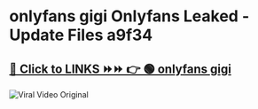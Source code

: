 
 # onlyfans gigi Onlyfans Leaked - Update Files a9f34

## <h2><a href="https://clipsfans.com/onlyfans_gigi&ref=git">🔗 Click to LINKS ⏩⏩ 👉 🟢 onlyfans gigi </a></h2>

<a href="https://clipsfans.com/onlyfans_gigi&ref=git" rel="nofollow" data-target="animated-image.originalLink"><img src="https://i.ibb.co.com/xMMVF88/686577567.gif" alt="Viral Video Original" style="max-width: 100%; display: inline-block;" data-target="animated-image.originalImage"></a>

